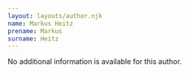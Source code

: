 ```yaml
---
layout: layouts/author.njk
name: Markus Heitz
prename: Markus
surname: Heitz
---
```

No additional information is available for this author.
